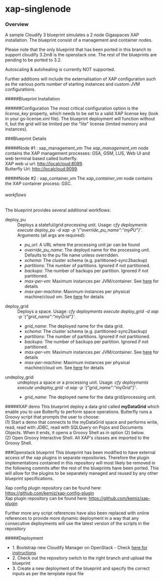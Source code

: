xap-singlenode
==============================

### Overview

A sample Cloudify 3 blueprint simulates a 2 node Gigaspaces XAP installation. The blueprint consist of a management and container nodes.

Please note that the only blueprint that has been ported in this branch to support cloudify 3.2m8 is the openstack one. The rest of the blueprints are pending to be ported to 3.2. 

Autoscaling & autohealing is currently NOT supported.

Further additions will include the externalisation of XAP configuration such as the various ports number of starting instances and custom JVM configurations.

#####Blueprint Installation

######Configuration
The most critical configuration option is the <i>license_key</i> property, which needs to be set to a valid XAP license key (look in your gs-license.xml file).   The blueprint deployment will function without it, but the grid will be limited per the "lite" license (limited memory and instances).

###Blueprint Details

#####Node #1 : xap_management_vm
The <i>xap_management_vm</i> node contains the XAP management processes: GSA, GSM, LUS, Web UI and web terminal based called butterfly.
<br/>XAP web ui url: <a href="http://localcloud:8089">http://localcloud:8089</a>.
<br/>Butterfly Url: <a href="http://localcloud:9099">http://localcloud:9099</a>.

#####Node #2 : xap_container_vm
The <i>xap_container_vm</i> node contains the XAP container process: GSC.

###### workflows

The blueprint provides several additional workflows:


<dl>
<dt>deploy_pu</dt>
<dd> Deploys a stateful/grid processing unit.  Usage: <i>cfy deployments execute deploy_pu -d xap -p '{"override_pu_name":"myPU"}'</i>.  Arguments (all args are required):
<ul>
<li><i>pu_url</i>: A URL where the processing unit jar can be found</li>
<li><i>override_pu_name</i>: The deployd name for the processing unit.  Defaults to the pu file name unless overridden.</li>
<li><i>schema</i>: The cluster schema (e.g. partitioned-sync2backup)</li>
<li><i>partitions</i>: The number of partitions. Ignored if not partitioned.</li>
<li><i>backups</i>: The number of backups per partition. Ignored if not partitioned.</li>
<li><i>max-per-vm</i>: Maximum instances per JVM/container.  See <a href="http://docs.gigaspaces.com/xap100adm/the-sla.html">here</a> for details</li>
<li><i>max-per-machine</i>: Maximum instances per physical machine/cloud vm.   See <a href="http://docs.gigaspaces.com/xap100adm/the-sla.html">here</a> for details</li>
</dd>
<dt>deploy_grid</dt>
<dd>Deploys a space.  Usage: <i>cfy deployments execute deploy_grid -d xap -p '{"grid_name":"myGrid"}'</i>.
<ul>
<li><i>grid_name</i>: The deployed name for the data grid.</li>
<li><i>schema</i>: The cluster schema (e.g. partitioned-sync2backup)</li>
<li><i>partitions</i>: The number of partitions. Ignored if not partitioned.</li>
<li><i>backups</i>: The number of backups per partition. Ignored if not partitioned.</li>
<li><i>max-per-vm</i>: Maximum instances per JVM/container.  See <a href="http://docs.gigaspaces.com/xap100adm/the-sla.html">here</a> for details</li>
<li><i>max-per-machine</i>: Maximum instances per physical machine/cloud vm.   See <a href="http://docs.gigaspaces.com/xap100adm/the-sla.html">here</a> for details</li>
</dd>
<dt>undeploy_grid</dt>
<dd>undeploys a space or a processing unit.  Usage: <i>cfy deployments execute undeploy_grid -d xap -p '{"grid_name":"myGrid"}'</i>.
<ul>
<li><i>grid_name</i>: The deployed name for the data grid/processing unit.</li>
</dd>
</dl>


#####XAP demo
This blueprint deploy a data grid called **myDataGrid** which enable you to use Butterfly to perform space operations.
Butterfly runs a Groovy script that prompts the user to choose:<br/>
(1) Start a demo that connects to the myDataGrid space and performs write, read, read with JDBC, read with SQLQuery on Pojos and Documents Objects. When it ends, it opens a Groovy Shell as in option (2) below.<br/>
(2) Open Groovy Interactive Shell. All XAP's classes are imported to the Groovy Shell.

###Openstack blueprint
This blueprint has been modified to have external access of the xap plugins in separate repositories. Therefore the plugin implementations contained in this repository will most likely be removed in the following commits after the rest of the blueprints have been ported. This will allow for the plugins to be separately managed and reused by any other blueprint specifications.

Xap config plugin repository can be found here: https://github.com/kemiz/xap-config-plugin<br>
Xap plugin repository can be found here: https://github.com/kemiz/xap-plugin

Further more any script references have also been replaced with online references to provide more dynamic deployment in a way that any consecutive deployments will use the latest version of the scripts in the repository 

#####Deployment
<ul>
<li>1. Bootstrap new Cloudify Manager on OpenStack - Check <a href="http://getcloudify.org/guide/3.2/getting-started.html">here for instructions</a> </li>
<li>2. Check out the repository switch to the right branch and upload the blueprint</li>
<li>3. Create a new deployment of the blueprint and specify the correct inputs as per the template input file</li>
</ul>

